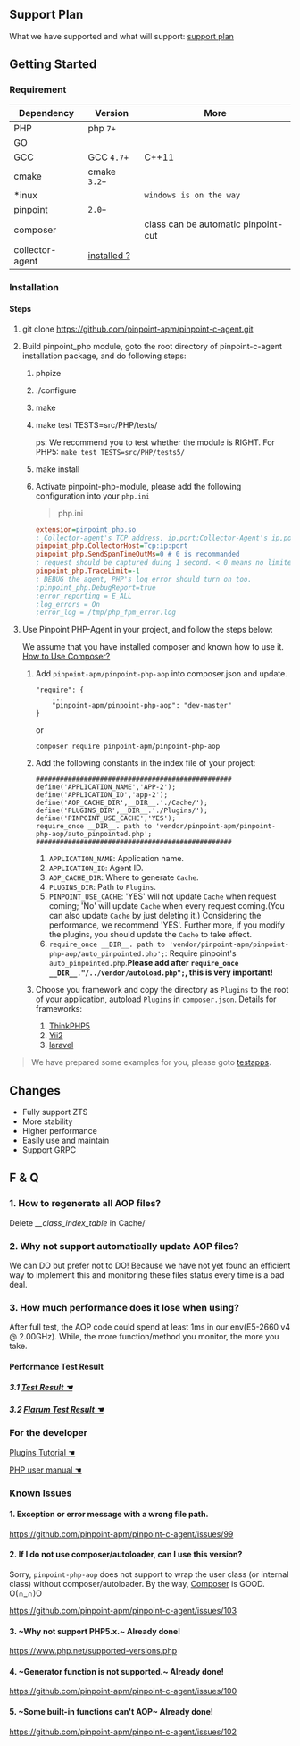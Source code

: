 ## Support Plan
What we have supported and what will support: [support plan](SupportPlan.md)

## Getting Started

### Requirement

Dependency|Version| More
---|----|----
PHP| php `7+`|
GO | | 
GCC| GCC `4.7+`| C++11 
cmake| cmake `3.2+`|
*inux|| `windows is on the way`
pinpoint| `2.0+`|
composer| | class can be automatic pinpoint-cut
collector-agent| [installed ?](../collector-agent/readme.md)

### Installation

#### Steps
1. git clone https://github.com/pinpoint-apm/pinpoint-c-agent.git
      
2. Build pinpoint_php module, goto the root directory of pinpoint-c-agent installation package, and do following steps:
   1. phpize        
   2. ./configure
   3. make 
   4. make test TESTS=src/PHP/tests/ 
   
        ps: We recommend you to test whether the module is RIGHT. For PHP5: ```make test TESTS=src/PHP/tests5/```
   5. make install 
   6. Activate pinpoint-php-module, please add the following configuration into your ```php.ini``` 
   
       >  php.ini 
        ```ini
        extension=pinpoint_php.so
        ; Collector-agent's TCP address, ip,port:Collector-Agent's ip,port, please ensure it consistent with the `PP_ADDRESS` of `Collector-Agent` in step2(Build Collector-Agent).
        pinpoint_php.CollectorHost=Tcp:ip:port
        pinpoint_php.SendSpanTimeOutMs=0 # 0 is recommanded
        ; request should be captured duing 1 second. < 0 means no limited
        pinpoint_php.TraceLimit=-1 
        ; DEBUG the agent, PHP's log_error should turn on too.
        ;pinpoint_php.DebugReport=true
        ;error_reporting = E_ALL
        ;log_errors = On
        ;error_log = /tmp/php_fpm_error.log
        ```

3. Use Pinpoint PHP-Agent in your project, and follow the steps below: 
    
    We assume that you have installed composer and known how to use it. [How to Use Composer?](https://getcomposer.org/doc/00-intro.md)

   1. Add ```pinpoint-apm/pinpoint-php-aop``` into composer.json and update.
        ```
        "require": {
            ...
            "pinpoint-apm/pinpoint-php-aop": "dev-master"
        }
        ```
        or
        ```
        composer require pinpoint-apm/pinpoint-php-aop
        ```
   2. Add the following constants in the index file of your project:
   
        ```
        #################################################
        define('APPLICATION_NAME','APP-2');
        define('APPLICATION_ID','app-2');
        define('AOP_CACHE_DIR',__DIR__.'./Cache/');
        define('PLUGINS_DIR',__DIR__.'./Plugins/');
        define('PINPOINT_USE_CACHE','YES');
        require_once __DIR__. path to 'vendor/pinpoint-apm/pinpoint-php-aop/auto_pinpointed.php';
        #################################################
        ```
        1. ```APPLICATION_NAME```: Application name.
        2. ```APPLICATION_ID```: Agent ID.
        3. ```AOP_CACHE_DIR```: Where to generate ```Cache```.
        4. ```PLUGINS_DIR```: Path to ```Plugins```.
        5. ```PINPOINT_USE_CACHE```: 'YES' will not update ```Cache``` when request coming; 'No' will update ```Cache``` when every request coming.(You can also update ```Cache``` by just deleting it.) Considering the performance, we recommend 'YES'. Further more, if you modify the plugins, you should update the ```Cache``` to take effect.
        6. ```require_once __DIR__. path to 'vendor/pinpoint-apm/pinpoint-php-aop/auto_pinpointed.php';```: Require pinpoint's ```auto_pinpointed.php```.**Please add after ```require_once __DIR__."/../vendor/autoload.php";```, this is very important!**

    1. Choose you framework and copy the directory as `Plugins` to the root of your application, autoload ```Plugins``` in ```composer.json```.
        Details for frameworks:
        1. [ThinkPHP5](../../plugins/PHP/Framework/ThinkPHP5)
        2. [Yii2](../../plugins/PHP/Framework/Yii2)
        3. [laravel](../../plugins/PHP/Framework/laravel)
        
>We have prepared some examples for you, please goto [testapps](../../testapps/PHP).


## Changes 

- Fully support ZTS
- More stability 
- Higher performance 
- Easily use and maintain
- Support GRPC

## F & Q

### 1. How to regenerate all AOP files?

 Delete *__class_index_table* in Cache/

### 2. Why not support automatically update AOP files?

We can DO but prefer not to DO! Because we have not yet found an efficient way to implement this and monitoring these files status every time is a bad deal.

### 3. How much performance does it lose when using?

After full test, the AOP code could spend at least 1ms in our env(E5-2660 v4 @ 2.00GHz). While, the more function/method you monitor, the more you take.

#### Performance Test Result

##### 3.1 [Test Result ☚](./detail_versions.md#performance-loss-under-stress-test)

##### 3.2 [Flarum Test Result ☚](./User%20Manual.md#1.1-performance-result)

### For the developer

[Plugins Tutorial ☚](../../plugins/PHP/Readme.md)

[PHP user manual ☚](./User%20Manual.md)

### Known Issues

#### 1. Exception or error message with a wrong file path.

https://github.com/pinpoint-apm/pinpoint-c-agent/issues/99

#### 2. If I do not use composer/autoloader, can I use this version?

Sorry, `pinpoint-php-aop` does not support to wrap the user class (or internal class) without composer/autoloader. By the way, [Composer](https://getcomposer.org/) is GOOD. O(∩_∩)O

https://github.com/pinpoint-apm/pinpoint-c-agent/issues/103

#### 3. ~Why not support PHP5.x.~ Already done!

https://www.php.net/supported-versions.php

#### 4. ~Generator function is not supported.~ Already done!

https://github.com/pinpoint-apm/pinpoint-c-agent/issues/100

#### 5. ~Some built-in functions can't AOP~ Already done!
https://github.com/pinpoint-apm/pinpoint-c-agent/issues/102
